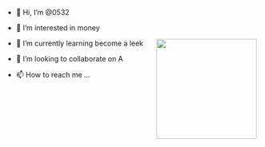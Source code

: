 - 👋 Hi, I’m @0532
- 👀 I’m interested in money
- 🌱 I’m currently learning become a leek      <img align='right' src='https://octodex.github.com/images/hula_loop_octodex03.gif' width='200'>

- 💞️ I’m looking to collaborate on A
- 📫 How to reach me ...

<!---
0532/0532 is a ✨ special ✨ repository because its `README.md` (this file) appears on your GitHub profile.
You can click the Preview link to take a look at your changes.
--->
